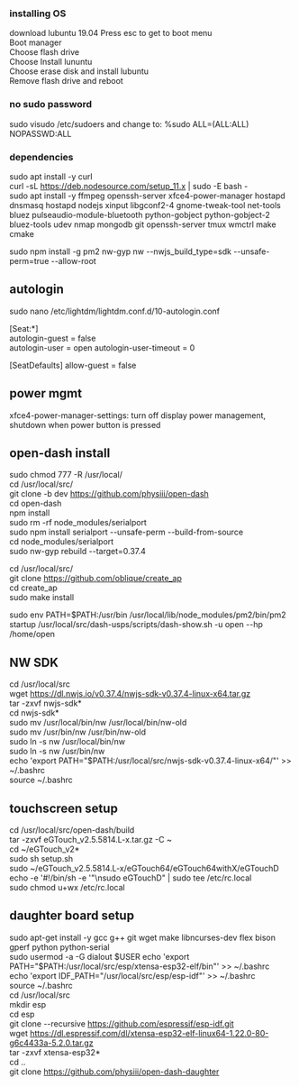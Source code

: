 ### installing OS
download lubuntu 19.04
Press esc to get to boot menu\
Boot manager\
Choose flash drive\
Choose Install lununtu\
Choose erase disk and install lubuntu\
Remove flash drive and reboot


### no sudo password
sudo visudo /etc/sudoers and change to: %sudo   ALL=(ALL:ALL) NOPASSWD:ALL

### dependencies
sudo apt install -y curl \
curl -sL https://deb.nodesource.com/setup_11.x | sudo -E bash - \
sudo apt install -y ffmpeg openssh-server xfce4-power-manager hostapd dnsmasq hostapd nodejs xinput libgconf2-4 gnome-tweak-tool net-tools bluez pulseaudio-module-bluetooth python-gobject python-gobject-2 bluez-tools udev nmap mongodb git openssh-server tmux wmctrl make cmake

sudo npm install -g pm2 nw-gyp nw --nwjs_build_type=sdk --unsafe-perm=true --allow-root

## autologin
sudo nano /etc/lightdm/lightdm.conf.d/10-autologin.conf

[Seat:*]\
autologin-guest = false\
autologin-user = open
autologin-user-timeout = 0

[SeatDefaults]
allow-guest = false

## power mgmt
xfce4-power-manager-settings: turn off display power management, shutdown when power button is pressed

## open-dash install
sudo chmod 777 -R /usr/local/  
cd /usr/local/src/  
git clone -b dev https://github.com/physiii/open-dash  
cd open-dash  
npm install  
sudo rm -rf node_modules/serialport  
sudo npm install serialport --unsafe-perm --build-from-source  
cd node_modules/serialport  
sudo nw-gyp rebuild --target=0.37.4  

cd /usr/local/src/  
git clone https://github.com/oblique/create_ap  
cd create_ap  
sudo make install  

sudo env PATH=$PATH:/usr/bin /usr/local/lib/node_modules/pm2/bin/pm2 startup /usr/local/src/dash-usps/scripts/dash-show.sh -u open --hp /home/open  

## NW SDK
cd /usr/local/src  
wget https://dl.nwjs.io/v0.37.4/nwjs-sdk-v0.37.4-linux-x64.tar.gz  
tar -zxvf nwjs-sdk*  
cd nwjs-sdk*  
sudo mv /usr/local/bin/nw /usr/local/bin/nw-old  
sudo mv /usr/bin/nw /usr/bin/nw-old  
sudo ln -s nw /usr/local/bin/nw  
sudo ln -s nw /usr/bin/nw  
echo 'export PATH="$PATH:/usr/local/src/nwjs-sdk-v0.37.4-linux-x64/"' >> ~/.bashrc  
source ~/.bashrc  

## touchscreen setup
cd /usr/local/src/open-dash/build  
tar -zxvf eGTouch_v2.5.5814.L-x.tar.gz -C ~  
cd ~/eGTouch_v2*  
sudo sh setup.sh  
sudo ~/eGTouch_v2.5.5814.L-x/eGTouch64/eGTouch64withX/eGTouchD  
echo -e '#!/bin/sh -e '"\nsudo eGTouchD" | sudo tee /etc/rc.local  
sudo chmod u+wx /etc/rc.local  

## daughter board setup
sudo apt-get install -y gcc g++ git wget make libncurses-dev flex bison gperf python python-serial  
sudo usermod -a -G dialout $USER  
echo 'export PATH="$PATH:/usr/local/src/esp/xtensa-esp32-elf/bin"' >> ~/.bashrc  
echo 'export IDF_PATH="/usr/local/src/esp/esp-idf"'  >> ~/.bashrc  
source ~/.bashrc  
cd /usr/local/src  
mkdir esp  
cd esp  
git clone --recursive https://github.com/espressif/esp-idf.git  
wget https://dl.espressif.com/dl/xtensa-esp32-elf-linux64-1.22.0-80-g6c4433a-5.2.0.tar.gz  
tar -zxvf xtensa-esp32*  
cd ..  
git clone https://github.com/physiii/open-dash-daughter  
